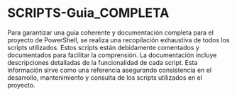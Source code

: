 # SCRIPTS-Guia_COMPLETA
Para garantizar una guía coherente y documentación completa para el
proyecto de PowerShell, se realiza una recopilación exhaustiva de todos los
scripts utilizados. Estos scripts están debidamente comentados y
documentados para facilitar la comprensión. La documentación incluye
descripciones detalladas de la funcionalidad de cada script.
Esta información sirve como una referencia asegurando consistencia en el
desarrollo, mantenimiento y consulta de los scripts utilizados en el proyecto.
